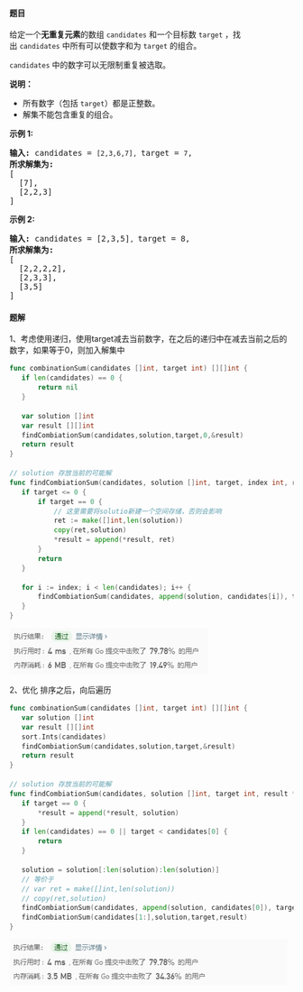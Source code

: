 #### 题目
<p>给定一个<strong>无重复元素</strong>的数组&nbsp;<code>candidates</code>&nbsp;和一个目标数&nbsp;<code>target</code>&nbsp;，找出&nbsp;<code>candidates</code>&nbsp;中所有可以使数字和为&nbsp;<code>target</code>&nbsp;的组合。</p>

<p><code>candidates</code>&nbsp;中的数字可以无限制重复被选取。</p>

<p><strong>说明：</strong></p>

<ul>
	<li>所有数字（包括&nbsp;<code>target</code>）都是正整数。</li>
	<li>解集不能包含重复的组合。&nbsp;</li>
</ul>

<p><strong>示例&nbsp;1:</strong></p>

<pre><strong>输入:</strong> candidates = <code>[2,3,6,7], </code>target = <code>7</code>,
<strong>所求解集为:</strong>
[
  [7],
  [2,2,3]
]
</pre>

<p><strong>示例&nbsp;2:</strong></p>

<pre><strong>输入:</strong> candidates = [2,3,5]<code>, </code>target = 8,
<strong>所求解集为:</strong>
[
&nbsp; [2,2,2,2],
&nbsp; [2,3,3],
&nbsp; [3,5]
]</pre>


 #### 题解
 1、考虑使用递归，使用target减去当前数字，在之后的递归中在减去当前之后的数字，如果等于0，则加入解集中
 ```go
 func combinationSum(candidates []int, target int) [][]int {
 	if len(candidates) == 0 {
 		return nil
 	}
 
 	var solution []int
 	var result [][]int
 	findCombiationSum(candidates,solution,target,0,&result)
 	return result
 }
 
 // solution 存放当前的可能解
 func findCombiationSum(candidates, solution []int, target, index int, result *[][]int) {
 	if target <= 0 {
 		if target == 0 {
 			// 这里需要将solutio新建一个空间存储，否则会影响
 			ret := make([]int,len(solution))
 			copy(ret,solution)
 			*result = append(*result, ret)
 		}
 		return
 	}
 
 	for i := index; i < len(candidates); i++ {
 		findCombiationSum(candidates, append(solution, candidates[i]), target-candidates[i], i,result)
 	}
 }
 ```
 ![](https://raw.githubusercontent.com/betterfor/cloudImage/master/images/2020-03-12/003902.png)
 
 2、优化
 排序之后，向后遍历
 ```go
 func combinationSum(candidates []int, target int) [][]int {
 	var solution []int
 	var result [][]int
 	sort.Ints(candidates)
 	findCombiationSum(candidates,solution,target,&result)
 	return result
 }
 
 // solution 存放当前的可能解
 func findCombiationSum(candidates, solution []int, target int, result *[][]int) {
 	if target == 0 {
 		*result = append(*result, solution)
 	}
 	if len(candidates) == 0 || target < candidates[0] {
 		return
 	}
 	
 	solution = solution[:len(solution):len(solution)]
 	// 等价于
 	// var ret = make([]int,len(solution))
 	// copy(ret,solution)
 	findCombiationSum(candidates, append(solution, candidates[0]), target-candidates[0],result)
 	findCombiationSum(candidates[1:],solution,target,result)
 }
 ```
 ![](https://raw.githubusercontent.com/betterfor/cloudImage/master/images/2020-03-12/003903.png)